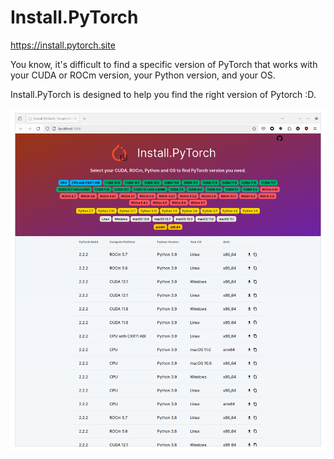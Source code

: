 # Install.PyTorch

https://install.pytorch.site

You know, it's difficult to find a specific version of PyTorch that works with your CUDA or ROCm version, your Python version, and your OS.

Install.PyTorch is designed to help you find the right version of Pytorch :D.

<img src="./docs/Screenshot.png" width=800>
